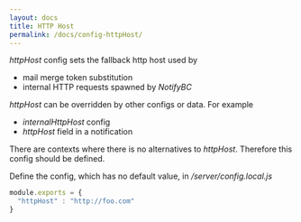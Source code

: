 ```yaml
---
layout: docs
title: HTTP Host
permalink: /docs/config-httpHost/
---
```


*httpHost* config sets the fallback http host used by

* mail merge token substitution
* internal HTTP requests spawned by *NotifyBC*

*httpHost* can be overridden by other configs or data. For example

* *internalHttpHost* config
* *httpHost* field in a notification

There are contexts where there is no alternatives to *httpHost*. Therefore this config should be defined.

Define the config, which has no default value, in */server/config.local.js*

```js
module.exports = {
  "httpHost" : "http://foo.com"
}
```
